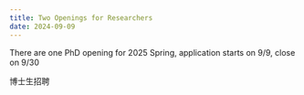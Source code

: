 ```yaml
---
title: Two Openings for Researchers
date: 2024-09-09
---
```


There are one PhD opening for 2025 Spring, application starts on 9/9, close on 9/30 
<!--more-->

博士生招聘